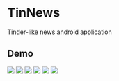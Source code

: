 # TinNews
Tinder-like news android application

## Demo
<img src="https://github.com/zzzKai/TinNews/blob/master/demo/demo1.png">
<img src="https://github.com/zzzKai/TinNews/blob/master/demo/demo2.png">
<img src="https://github.com/zzzKai/TinNews/blob/master/demo/demo3.png">
<img src="https://github.com/zzzKai/TinNews/blob/master/demo/demo4.png">
<img src="https://github.com/zzzKai/TinNews/blob/master/demo/demo5.png">
<img src="https://github.com/zzzKai/TinNews/blob/master/demo/demo6.png">
